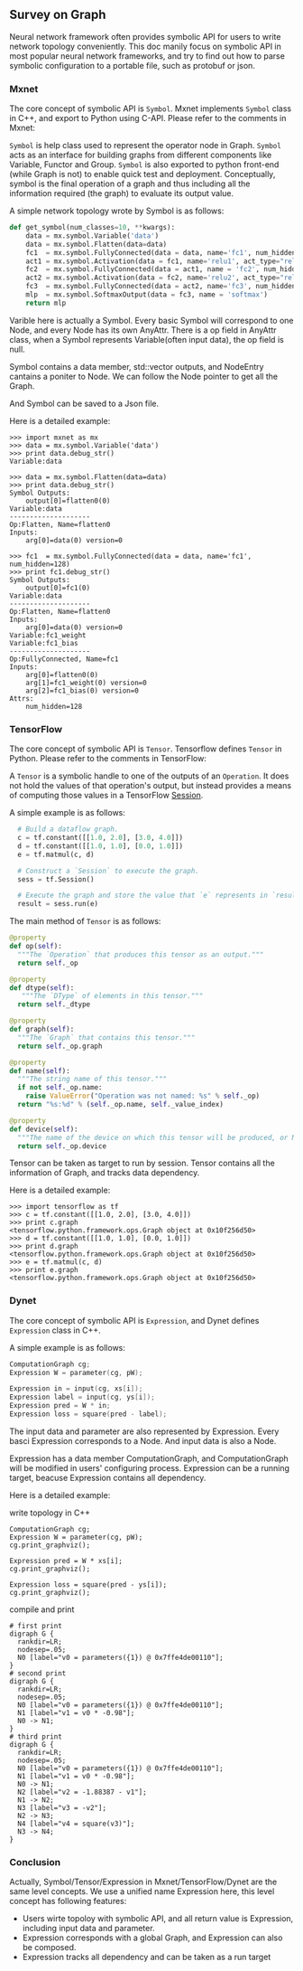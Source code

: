 ## Survey on Graph

Neural network framework often provides symbolic API for users to write network topology conveniently. This doc manily focus on symbolic API in most popular neural network frameworks, and try to find out how to parse symbolic configuration to a portable file, such as protobuf or json.

### Mxnet

The core concept of symbolic API is `Symbol`. Mxnet implements `Symbol` class in C++, and export to Python using C-API. Please refer to the comments in Mxnet:


`Symbol` is help class used to represent the operator node in Graph.
`Symbol` acts as an interface for building graphs from different components like Variable, Functor and Group. `Symbol` is also exported to python front-end (while Graph is not) to enable quick test and deployment. Conceptually, symbol is the final operation of a graph and thus including all the information required (the graph) to evaluate its output value.


A simple network topology wrote by Symbol is as follows:

```python
def get_symbol(num_classes=10, **kwargs):
    data = mx.symbol.Variable('data')
    data = mx.symbol.Flatten(data=data)
    fc1  = mx.symbol.FullyConnected(data = data, name='fc1', num_hidden=128)
    act1 = mx.symbol.Activation(data = fc1, name='relu1', act_type="relu")
    fc2  = mx.symbol.FullyConnected(data = act1, name = 'fc2', num_hidden = 64)
    act2 = mx.symbol.Activation(data = fc2, name='relu2', act_type="relu")
    fc3  = mx.symbol.FullyConnected(data = act2, name='fc3', num_hidden=num_classes)
    mlp  = mx.symbol.SoftmaxOutput(data = fc3, name = 'softmax')
    return mlp
```



Varible here is actually a Symbol. Every basic Symbol will correspond to one Node, and every Node has its own AnyAttr. There is a op field in AnyAttr class, when a Symbol represents Variable(often input data), the op field is null.

Symbol contains a data member, std::vector<NodeEntry> outputs, and NodeEntry cantains a poniter to Node. We can follow the Node pointer to get all the Graph.

And Symbol can be saved to a Json file.

Here is a detailed example:

```
>>> import mxnet as mx
>>> data = mx.symbol.Variable('data')
>>> print data.debug_str()
Variable:data

>>> data = mx.symbol.Flatten(data=data)
>>> print data.debug_str()
Symbol Outputs:
    output[0]=flatten0(0)
Variable:data
--------------------
Op:Flatten, Name=flatten0
Inputs:
    arg[0]=data(0) version=0

>>> fc1  = mx.symbol.FullyConnected(data = data, name='fc1', num_hidden=128)
>>> print fc1.debug_str()
Symbol Outputs:
    output[0]=fc1(0)
Variable:data
--------------------
Op:Flatten, Name=flatten0
Inputs:
    arg[0]=data(0) version=0
Variable:fc1_weight
Variable:fc1_bias
--------------------
Op:FullyConnected, Name=fc1
Inputs:
    arg[0]=flatten0(0)
    arg[1]=fc1_weight(0) version=0
    arg[2]=fc1_bias(0) version=0
Attrs:
    num_hidden=128

```


### TensorFlow


The core concept of symbolic API is `Tensor`. Tensorflow defines `Tensor` in Python. Please refer to the comments in TensorFlow:

A `Tensor` is a symbolic handle to one of the outputs of an `Operation`. It does not hold the values of that operation's output, but instead provides a means of computing those values in a TensorFlow [Session](https://www.tensorflow.org/api_docs/python/tf/Session).

A simple example is as follows:

```python
  # Build a dataflow graph.
  c = tf.constant([[1.0, 2.0], [3.0, 4.0]])
  d = tf.constant([[1.0, 1.0], [0.0, 1.0]])
  e = tf.matmul(c, d)

  # Construct a `Session` to execute the graph.
  sess = tf.Session()

  # Execute the graph and store the value that `e` represents in `result`.
  result = sess.run(e)
```


The main method of `Tensor` is as follows:


```python
@property
def op(self):
  """The `Operation` that produces this tensor as an output."""
  return self._op

@property
def dtype(self):
   """The `DType` of elements in this tensor."""
  return self._dtype

@property
def graph(self):
  """The `Graph` that contains this tensor."""
  return self._op.graph

@property
def name(self):
  """The string name of this tensor."""
  if not self._op.name:
    raise ValueError("Operation was not named: %s" % self._op)
  return "%s:%d" % (self._op.name, self._value_index)

@property
def device(self):
  """The name of the device on which this tensor will be produced, or None."""
  return self._op.device
```


Tensor can be taken as target to run by session. Tensor contains all the information of Graph, and tracks data dependency.


Here is a detailed example:


```
>>> import tensorflow as tf
>>> c = tf.constant([[1.0, 2.0], [3.0, 4.0]])
>>> print c.graph
<tensorflow.python.framework.ops.Graph object at 0x10f256d50>
>>> d = tf.constant([[1.0, 1.0], [0.0, 1.0]])
>>> print d.graph
<tensorflow.python.framework.ops.Graph object at 0x10f256d50>
>>> e = tf.matmul(c, d)
>>> print e.graph
<tensorflow.python.framework.ops.Graph object at 0x10f256d50>
```

### Dynet


The core concept of symbolic API is `Expression`, and Dynet defines `Expression` class in C++.


A simple example is as follows:

```cpp
ComputationGraph cg;
Expression W = parameter(cg, pW);

Expression in = input(cg, xs[i]);
Expression label = input(cg, ys[i]);
Expression pred = W * in;
Expression loss = square(pred - label);
```

The input data and parameter are also represented by Expression. Every basci Expression corresponds to a Node. And input data is also a Node.

Expression has a data member ComputationGraph, and ComputationGraph will be modified in users' configuring process. Expression can be a running target, beacuse Expression contains all dependency.


Here is a detailed example:

write topology in C++

```
ComputationGraph cg;
Expression W = parameter(cg, pW);
cg.print_graphviz();

Expression pred = W * xs[i];
cg.print_graphviz();

Expression loss = square(pred - ys[i]);
cg.print_graphviz();
```

compile and print

```
# first print
digraph G {
  rankdir=LR;
  nodesep=.05;
  N0 [label="v0 = parameters({1}) @ 0x7ffe4de00110"];
}
# second print
digraph G {
  rankdir=LR;
  nodesep=.05;
  N0 [label="v0 = parameters({1}) @ 0x7ffe4de00110"];
  N1 [label="v1 = v0 * -0.98"];
  N0 -> N1;
}
# third print
digraph G {
  rankdir=LR;
  nodesep=.05;
  N0 [label="v0 = parameters({1}) @ 0x7ffe4de00110"];
  N1 [label="v1 = v0 * -0.98"];
  N0 -> N1;
  N2 [label="v2 = -1.88387 - v1"];
  N1 -> N2;
  N3 [label="v3 = -v2"];
  N2 -> N3;
  N4 [label="v4 = square(v3)"];
  N3 -> N4;
}
```

### Conclusion


Actually, Symbol/Tensor/Expression in Mxnet/TensorFlow/Dynet are the same level concepts. We use a unified name Expression here, this level concept has following features:

- Users wirte topoloy with symbolic API, and all return value is Expression, including input data and parameter.
- Expression corresponds with a global Graph, and Expression can also be composed.
- Expression tracks all dependency and can be taken as a run target
